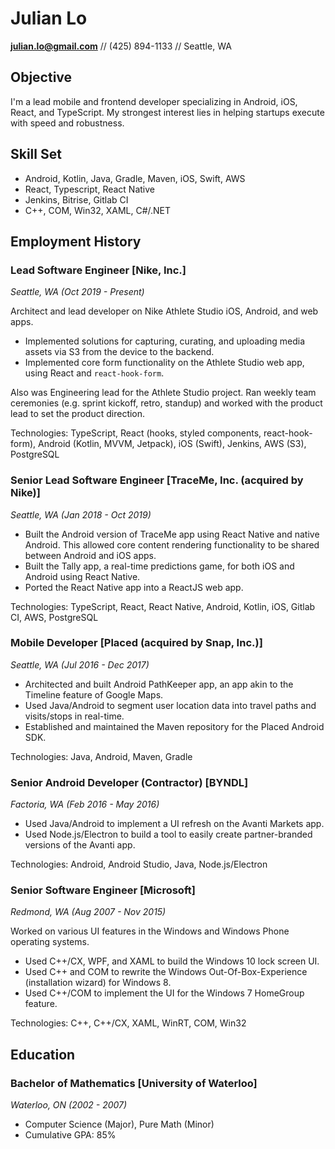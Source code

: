 # Julian Lo
**julian.lo@gmail.com** // (425) 894-1133 // Seattle, WA

## Objective

I'm a lead mobile and frontend developer specializing in Android, iOS, React, and TypeScript. My strongest interest lies in helping startups execute with speed and robustness.

## Skill Set
* Android, Kotlin, Java, Gradle, Maven, iOS, Swift, AWS
* React, Typescript, React Native
* Jenkins, Bitrise, Gitlab CI
* C++, COM, Win32, XAML, C#/.NET

## Employment History

### Lead Software Engineer [Nike, Inc.]
*Seattle, WA (Oct 2019 - Present)*

Architect and lead developer on Nike Athlete Studio iOS, Android, and web apps.

* Implemented solutions for capturing, curating, and uploading media assets via S3 from the device to the backend.
* Implemented core form functionality on the Athlete Studio web app, using React and `react-hook-form`.

Also was Engineering lead for the Athlete Studio project. Ran weekly team ceremonies (e.g. sprint kickoff, retro, standup) and worked with the product lead to set the product direction.

Technologies: TypeScript, React (hooks, styled components, react-hook-form), Android (Kotlin, MVVM, Jetpack), iOS (Swift), Jenkins, AWS (S3), PostgreSQL

### Senior Lead Software Engineer [TraceMe, Inc. (acquired by Nike)]
*Seattle, WA (Jan 2018 - Oct 2019)*

* Built the Android version of TraceMe app using React Native and native Android. This allowed core content rendering functionality to be shared between Android and iOS apps.
* Built the Tally app, a real-time predictions game, for both iOS and Android using React Native.
* Ported the React Native app into a ReactJS web app.

Technologies: TypeScript, React, React Native, Android, Kotlin, iOS, Gitlab CI, AWS, PostgreSQL

### Mobile Developer [Placed (acquired by Snap, Inc.)]
*Seattle, WA (Jul 2016 - Dec 2017)*

* Architected and built Android PathKeeper app, an app akin to the Timeline feature of Google Maps.
* Used Java/Android to segment user location data into travel paths and visits/stops in real-time.
* Established and maintained the Maven repository for the Placed Android SDK.

Technologies: Java, Android, Maven, Gradle

### Senior Android Developer (Contractor) [BYNDL]
*Factoria, WA (Feb 2016 - May 2016)*

* Used Java/Android to implement a UI refresh on the Avanti Markets app.
* Used Node.js/Electron to build a tool to easily create partner-branded versions of the Avanti app.

Technologies: Android, Android Studio, Java, Node.js/Electron

### Senior Software Engineer [Microsoft]
*Redmond, WA (Aug 2007 - Nov 2015)*

Worked on various UI features in the Windows and Windows Phone operating systems.

* Used C++/CX, WPF, and XAML to build the Windows 10 lock screen UI.
* Used C++ and COM to rewrite the Windows Out-Of-Box-Experience (installation wizard) for Windows 8.
* Used C++/COM to implement the UI for the Windows 7 HomeGroup feature.

Technologies: C++, C++/CX, XAML, WinRT, COM, Win32

## Education

### Bachelor of Mathematics [University of Waterloo]
*Waterloo, ON (2002 - 2007)*

* Computer Science (Major), Pure Math (Minor)
* Cumulative GPA: 85%
